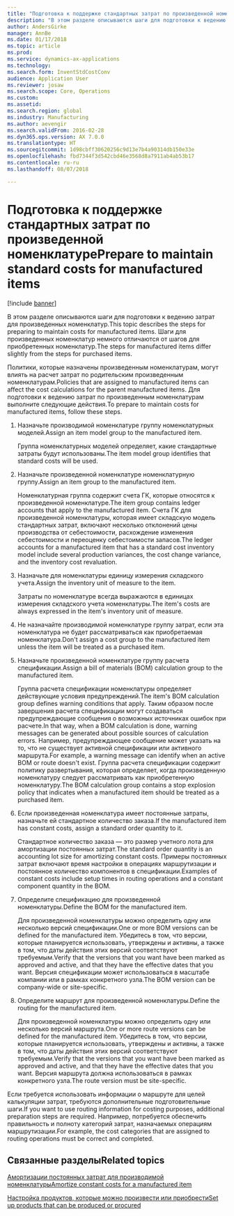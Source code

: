 ```yaml
---
title: "Подготовка к поддержке стандартных затрат по произведенной номенклатуре"
description: "В этом разделе описываются шаги для подготовки к ведению затрат для произведенных номенклатур."
author: AndersGirke
manager: AnnBe
ms.date: 01/17/2018
ms.topic: article
ms.prod: 
ms.service: dynamics-ax-applications
ms.technology: 
ms.search.form: InventStdCostConv
audience: Application User
ms.reviewer: josaw
ms.search.scope: Core, Operations
ms.custom: 
ms.assetid: 
ms.search.region: global
ms.industry: Manufacturing
ms.author: aevengir
ms.search.validFrom: 2016-02-28
ms.dyn365.ops.version: AX 7.0.0
ms.translationtype: HT
ms.sourcegitcommit: 1d98cbff30620256c9d13e7b4a90314db150e33e
ms.openlocfilehash: fbd7344f3d542cbd46e3568d8a7911ab4ab53b17
ms.contentlocale: ru-ru
ms.lasthandoff: 08/07/2018

---
```



# <a name="prepare-to-maintain-standard-costs-for-manufactured-items"></a><span data-ttu-id="3b8d1-103">Подготовка к поддержке стандартных затрат по произведенной номенклатуре</span><span class="sxs-lookup"><span data-stu-id="3b8d1-103">Prepare to maintain standard costs for manufactured items</span></span>

[!include [banner](../includes/banner.md)]

<span data-ttu-id="3b8d1-104">В этом разделе описываются шаги для подготовки к ведению затрат для произведенных номенклатур.</span><span class="sxs-lookup"><span data-stu-id="3b8d1-104">This topic describes the steps for preparing to maintain costs for manufactured items.</span></span> <span data-ttu-id="3b8d1-105">Шаги для произведенных номенклатур немного отличаются от шагов для приобретенных номенклатур.</span><span class="sxs-lookup"><span data-stu-id="3b8d1-105">The steps for manufactured items differ slightly from the steps for purchased items.</span></span>

<span data-ttu-id="3b8d1-106">Политики, которые назначены произведенным номенклатурам, могут влиять на расчет затрат по родительским произведенным номенклатурам.</span><span class="sxs-lookup"><span data-stu-id="3b8d1-106">Policies that are assigned to manufactured items can affect the cost calculations for the parent manufactured items.</span></span> <span data-ttu-id="3b8d1-107">Для подготовки к ведению затрат по произведенным номенклатурам выполните следующие действия.</span><span class="sxs-lookup"><span data-stu-id="3b8d1-107">To prepare to maintain costs for manufactured items, follow these steps.</span></span>

1. <span data-ttu-id="3b8d1-108">Назначьте производимой номенклатуре группу номенклатурных моделей.</span><span class="sxs-lookup"><span data-stu-id="3b8d1-108">Assign an item model group to the manufactured item.</span></span> 

   <span data-ttu-id="3b8d1-109">Группа номенклатурных моделей определяет, какие стандартные затраты будут использованы.</span><span class="sxs-lookup"><span data-stu-id="3b8d1-109">The item model group identifies that standard costs will be used.</span></span>

2. <span data-ttu-id="3b8d1-110">Назначьте произведенной номенклатуре номенклатурную группу.</span><span class="sxs-lookup"><span data-stu-id="3b8d1-110">Assign an item group to the manufactured item.</span></span> 

   <span data-ttu-id="3b8d1-111">Номенклатурная группа содержит счета ГК, которые относятся к произведенной номенклатуре.</span><span class="sxs-lookup"><span data-stu-id="3b8d1-111">The item group contains ledger accounts that apply to the manufactured item.</span></span> <span data-ttu-id="3b8d1-112">Счета ГК для произведенной номенклатуры, которая имеет складскую модель стандартных затрат, включают несколько отклонений цены производства от себестоимости, расхождение изменения себестоимости и переоценку себестоимости запасов.</span><span class="sxs-lookup"><span data-stu-id="3b8d1-112">The ledger accounts for a manufactured item that has a standard cost inventory model include several production variances, the cost change variance, and the inventory cost revaluation.</span></span>

3. <span data-ttu-id="3b8d1-113">Назначьте для номенклатуры единицу измерения складского учета.</span><span class="sxs-lookup"><span data-stu-id="3b8d1-113">Assign the inventory unit of measure to the item.</span></span> 

   <span data-ttu-id="3b8d1-114">Затраты по номенклатуре всегда выражаются в единицах измерения складского учета номенклатуры.</span><span class="sxs-lookup"><span data-stu-id="3b8d1-114">The item's costs are always expressed in the item's inventory unit of measure.</span></span>

4. <span data-ttu-id="3b8d1-115">Не назначайте производимой номенклатуре группу затрат, если эта номенклатура не будет рассматриваться как приобретаемая номенклатура.</span><span class="sxs-lookup"><span data-stu-id="3b8d1-115">Don't assign a cost group to the manufactured item unless the item will be treated as a purchased item.</span></span>

5. <span data-ttu-id="3b8d1-116">Назначьте произведенной номенклатуре группу расчета спецификации.</span><span class="sxs-lookup"><span data-stu-id="3b8d1-116">Assign a bill of materials (BOM) calculation group to the manufactured item.</span></span> 

   <span data-ttu-id="3b8d1-117">Группа расчета спецификации номенклатуры определяет действующие условия предупреждений.</span><span class="sxs-lookup"><span data-stu-id="3b8d1-117">The item's BOM calculation group defines warning conditions that apply.</span></span> <span data-ttu-id="3b8d1-118">Таким образом после завершения расчета спецификации могут создаваться предупреждающие сообщения о возможных источниках ошибок при расчете.</span><span class="sxs-lookup"><span data-stu-id="3b8d1-118">In that way, when a BOM calculation is done, warning messages can be generated about possible sources of calculation errors.</span></span> <span data-ttu-id="3b8d1-119">Например, предупреждающее сообщение может указать на то, что не существует активной спецификации или активного маршрута.</span><span class="sxs-lookup"><span data-stu-id="3b8d1-119">For example, a warning message can identify when an active BOM or route doesn't exist.</span></span> <span data-ttu-id="3b8d1-120">Группа расчета спецификации содержит политику развертывания, которая определяет, когда произведенную номенклатуру следует рассматривать как приобретенную номенклатуру.</span><span class="sxs-lookup"><span data-stu-id="3b8d1-120">The BOM calculation group contains a stop explosion policy that indicates when a manufactured item should be treated as a purchased item.</span></span>

6. <span data-ttu-id="3b8d1-121">Если произведенная номенклатура имеет постоянные затраты, назначьте ей стандартное количество заказа.</span><span class="sxs-lookup"><span data-stu-id="3b8d1-121">If the manufactured item has constant costs, assign a standard order quantity to it.</span></span> 

   <span data-ttu-id="3b8d1-122">Стандартное количество заказа — это размер учетного лота для амортизации постоянных затрат.</span><span class="sxs-lookup"><span data-stu-id="3b8d1-122">The standard order quantity is an accounting lot size for amortizing constant costs.</span></span> <span data-ttu-id="3b8d1-123">Примеры постоянных затрат включают время настройки в операциях маршрутизации и постоянное количество компонентов в спецификации.</span><span class="sxs-lookup"><span data-stu-id="3b8d1-123">Examples of constant costs include setup times in routing operations and a constant component quantity in the BOM.</span></span>

7. <span data-ttu-id="3b8d1-124">Определите спецификацию для произведенной номенклатуры.</span><span class="sxs-lookup"><span data-stu-id="3b8d1-124">Define the BOM for the manufactured item.</span></span> 

   <span data-ttu-id="3b8d1-125">Для произведенной номенклатуры можно определить одну или несколько версий спецификации.</span><span class="sxs-lookup"><span data-stu-id="3b8d1-125">One or more BOM versions can be defined for the manufactured item.</span></span> <span data-ttu-id="3b8d1-126">Убедитесь в том, что версии, которые планируется использовать, утверждены и активны, а также в том, что даты действия этих версий соответствуют требуемым.</span><span class="sxs-lookup"><span data-stu-id="3b8d1-126">Verify that the versions that you want have been marked as approved and active, and that they have the effective dates that you want.</span></span> <span data-ttu-id="3b8d1-127">Версия спецификации может использоваться в масштабе компании или в рамках конкретного узла.</span><span class="sxs-lookup"><span data-stu-id="3b8d1-127">The BOM version can be company-wide or site-specific.</span></span>

8. <span data-ttu-id="3b8d1-128">Определите маршрут для произведенной номенклатуры.</span><span class="sxs-lookup"><span data-stu-id="3b8d1-128">Define the routing for the manufactured item.</span></span> 

   <span data-ttu-id="3b8d1-129">Для произведенной номенклатуры можно определить одну или несколько версий маршрута.</span><span class="sxs-lookup"><span data-stu-id="3b8d1-129">One or more route versions can be defined for the manufactured item.</span></span> <span data-ttu-id="3b8d1-130">Убедитесь в том, что версии, которые планируется использовать, утверждены и активны, а также в том, что даты действия этих версий соответствуют требуемым.</span><span class="sxs-lookup"><span data-stu-id="3b8d1-130">Verify that the versions that you want have been marked as approved and active, and that they have the effective dates that you want.</span></span> <span data-ttu-id="3b8d1-131">Версия маршрута должна использоваться в рамках конкретного узла.</span><span class="sxs-lookup"><span data-stu-id="3b8d1-131">The route version must be site-specific.</span></span>

<span data-ttu-id="3b8d1-132">Если требуется использовать информации о маршруте для целей калькуляции затрат, требуются дополнительные подготовительные шаги.</span><span class="sxs-lookup"><span data-stu-id="3b8d1-132">If you want to use routing information for costing purposes, additional preparation steps are required.</span></span> <span data-ttu-id="3b8d1-133">Например, потребуется обеспечить правильность и полноту категорий затрат, назначаемых операциям маршрутизации.</span><span class="sxs-lookup"><span data-stu-id="3b8d1-133">For example, the cost categories that are assigned to routing operations must be correct and completed.</span></span>

<a name="related-topics"></a><span data-ttu-id="3b8d1-134">Связанные разделы</span><span class="sxs-lookup"><span data-stu-id="3b8d1-134">Related topics</span></span>
--------

[<span data-ttu-id="3b8d1-135">Амортизации постоянных затрат для производимой номенклатуры</span><span class="sxs-lookup"><span data-stu-id="3b8d1-135">Amortize constant costs for a manufactured item</span></span>](amortize-constant-costs-manufactured-item.md)

[<span data-ttu-id="3b8d1-136">Настройка продуктов, которые можно произвести или приобрести</span><span class="sxs-lookup"><span data-stu-id="3b8d1-136">Set up products that can be produced or procured</span></span>](manufactured-items-treated-as-purchased-items.md)


